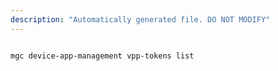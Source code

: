 ```yaml
---
description: "Automatically generated file. DO NOT MODIFY"
---
```


```cli

mgc device-app-management vpp-tokens list

```